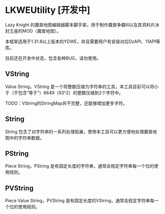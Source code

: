 # LKWEUtility [开发中]
Lazy Knight 的魔兽地图编辑器脚本脚手架，用于制作魔兽争霸III以及其资料片冰封王座的MOD（魔兽地图）。

本框架适用于1.31.8以上版本的YDWE，并且需要用户有安装对应DzAPI、11API等库。

目前还在开发中状态，包含各种BUG，请勿使用。

## VString
Value String，VString 是一个将整数压缩为字符串的工具，本工具目前可以将小于（不包含“等于”）8649（93^2）的整数压缩到2个字符中。

TODO：VString的StringMap并不完整，还能够增加更多字符。

## String
String 包含了对字符串的一系列处理拓展，使用本工具可以更方便地处理魔兽地图中的字符串数据。

## PString
Piece String，PString 是有固定长度的字符串，通常会规定字符串每一个位的使用规则。

## PVString
Piece Value String，PVString 是有固定长度的VString，通常会规定字符串每一个位的使用规则。
